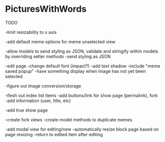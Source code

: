 PicturesWithWords
=================
TODO


-limit resizability to x axis

-add default meme options for meme unselected view

-allow models to send styling as JSON, validate and stringify within models by overriding setter methods
	-send styling as JSON

-edit page
	-change default font (impact?)
	-add text shadow
	-include "meme saved popup"
	-have something display when image has not yet been selected

-figure out image conversion/storage

-flesh out index list items
	-add buttons/link for show page (permalink), fork
	-add information (user, title, etc)

-add true show page

-create fork views
	-create model methods to duplicate memes

-add modal view for editing/new
	-automatically resize block page based on page resizing
	-return to edited item after editing

